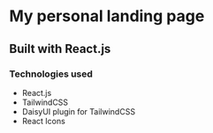 # My personal landing page

<!--  -->

## Built with React.js

<!--  -->

### Technologies used

- React.js
- TailwindCSS
- DaisyUI plugin for TailwindCSS
- React Icons
